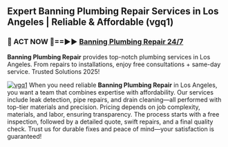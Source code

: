 ## Expert Banning Plumbing Repair Services in Los Angeles | Reliable & Affordable (vgq1)  

<h3>🚿 ACT NOW 🌟==►► <a href="https://tinyurl.com/2ne6vx2x" rel="nofollow">Banning Plumbing Repair 24/7</a></h3>

**Banning Plumbing Repair** provides top-notch plumbing services in Los Angeles. From repairs to installations, enjoy free consultations + same-day service. Trusted Solutions 2025!

[![vgq1](https://i.imgur.com/4PFF4AK.jpeg)](https://tinyurl.com/2ne6vx2x)
When you need reliable **Banning Plumbing Repair** in Los Angeles, you want a team that combines expertise with affordability. Our services include leak detection, pipe repairs, and drain cleaning—all performed with top-tier materials and precision. Pricing depends on job complexity, materials, and labor, ensuring transparency. The process starts with a free inspection, followed by a detailed quote, swift repairs, and a final quality check. Trust us for durable fixes and peace of mind—your satisfaction is guaranteed!